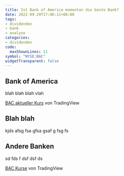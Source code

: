 ```yaml
---
title: Ist Bank of America momentan die beste Bank?
date: 2022-09-29T17:06:11+08:00
tags:
- dividenden
- bank
- analyse
categories:
- dividenden
code:
  maxShownLines: 11
symbol: "NYSE:BAC"
widgetTransparent: false
---
```


## Bank of America

blah blah blah vlah 

<!-- TradingView Widget BEGIN -->
<div class="tradingview-widget-container">
  <div class="tradingview-widget-container__widget"></div>
  <div class="tradingview-widget-copyright"><a href="https://de.tradingview.com/symbols/NYSE-BAC/" rel="noopener" target="_blank"><span class="blue-text">BAC aktueller Kurs</span></a> von TradingView</div>
  <script type="text/javascript" src="https://s3.tradingview.com/external-embedding/embed-widget-symbol-info.js" async>
  {
  "symbol": "NYSE:BAC",
  "width": "100%",
  "locale": "de_DE",
  "colorTheme": "light",
  "isTransparent": false
}
  </script>
</div>
<!-- TradingView Widget END -->


## Blah blah 
kjds
afsg
fsa
gfsa
gsaf
g
fsg
fs

## Andere Banken 
sd
fds
f
dsf
dsf
ds


<!-- TradingView Widget BEGIN -->
<div class="tradingview-widget-container">
  <div class="tradingview-widget-container__widget"></div>
  <div class="tradingview-widget-copyright"><a href="https://de.tradingview.com/symbols/NYSE-BAC/" rel="noopener" target="_blank"><span class="blue-text">BAC Kurse</span></a> von TradingView</div>
  <script type="text/javascript" src="https://s3.tradingview.com/external-embedding/embed-widget-symbol-overview.js" async>
  {
  "symbols": [
    [
      "NYSE:BAC|1Y"
    ],
    [
      "NYSE:JPM|1Y"
    ],
    [
      "NYSE:C|1Y"
    ]
  ],
  "chartOnly": false,
  "width": 100%,
  "height": 300,
  "locale": "de_DE",
  "colorTheme": "light",
  "autosize": false,
  "showVolume": false,
  "showMA": false,
  "hideDateRanges": false,
  "hideMarketStatus": false,
  "hideSymbolLogo": false,
  "scalePosition": "right",
  "scaleMode": "Normal",
  "fontFamily": "-apple-system, BlinkMacSystemFont, Trebuchet MS, Roboto, Ubuntu, sans-serif",
  "fontSize": "10",
  "noTimeScale": false,
  "valuesTracking": "1",
  "changeMode": "price-and-percent",
  "chartType": "area",
  "maLineColor": "#2962FF",
  "maLineWidth": 1,
  "maLength": 9,
  "lineWidth": 2,
  "lineType": 0
}
  </script>
</div>
<!-- TradingView Widget END -->
